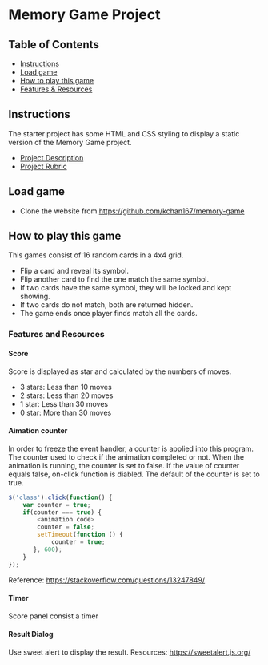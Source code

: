 # Memory Game Project

## Table of Contents

* [Instructions](#instructions)
* [Load game](#load-game)
* [How to play this game](#how-to-play-this-game)
* [Features & Resources](#features-and-resources)

## Instructions

The starter project has some HTML and CSS styling to display a static version of the Memory Game project.
- [Project Description](https://classroom.udacity.com/nanodegrees/nd016beta/parts/45080fba-9129-4bd9-869f-548be080accf/modules/677caa06-55d6-444e-a853-08627c5516a7/lessons/4227cbf4-f6ce-4798-a7e5-b1ce3b9e7c33/concepts/0a38769e-8e23-4e3f-9482-d8d1aa80fbb6)
- [Project Rubric](https://review.udacity.com/#!/rubrics/591/view)

## Load game

- Clone the website from https://github.com/kchan167/memory-game

## How to play this game
This games consist of 16 random cards in a 4x4 grid.
- Flip a card and reveal its symbol.
- Flip another card to find the one match the same symbol.
- If two cards have the same symbol, they will be locked and kept showing.
- If two cards do not match, both are returned hidden.
- The game ends once player finds match all the cards.

### Features and Resources
#### Score
Score is displayed as star and calculated by the numbers of moves.
- 3 stars: Less than 10 moves
- 2 stars: Less than 20 moves
- 1 star: Less than 30 moves
- 0 star: More than 30 moves

#### Aimation counter
In order to freeze the event handler, a counter is applied into this program.
The counter used to check if the animation completed or not.
When the animation is running, the counter is set to false.
If the value of counter equals false, on-click function is diabled.
The default of the counter is set to true.
```javascript
$('class').click(function() {  
    var counter = true;  
    if(counter === true) {  
        <animation code>
        counter = false;
        setTimeout(function () {
            counter = true;
       }, 600);
    }
});
```
Reference: https://stackoverflow.com/questions/13247849/

#### Timer
Score panel consist a timer

#### Result Dialog
Use sweet alert to display the result.
Resources: https://sweetalert.js.org/
